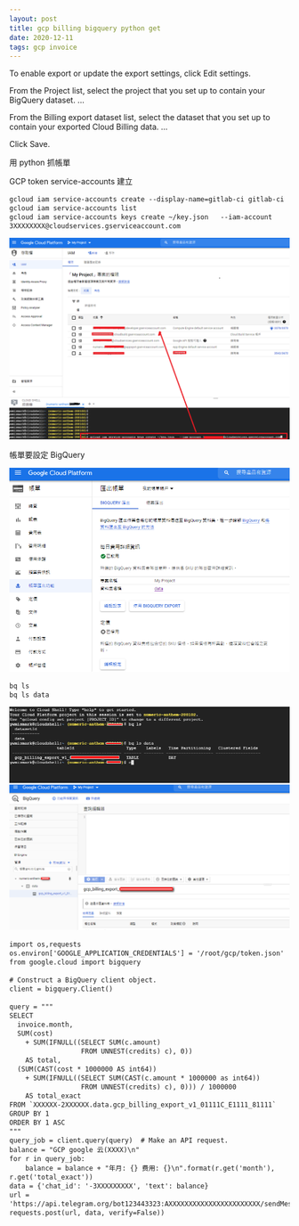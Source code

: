 ```yaml
---
layout: post
title: gcp billing bigquery python get
date: 2020-12-11
tags: gcp invoice
---
```

To enable export or update the export settings, click Edit settings.

From the Project list, select the project that you set up to contain your BigQuery dataset. ...

From the Billing export dataset list, select the dataset that you set up to contain your exported Cloud Billing data. ...

Click Save.


用 python 抓帳單

GCP token service-accounts 建立
```
gcloud iam service-accounts create --display-name=gitlab-ci gitlab-ci
gcloud iam service-accounts list
gcloud iam service-accounts keys create ~/key.json   --iam-account 3XXXXXXXX@cloudservices.gserviceaccount.com
```

<img src="/images/posts/google-doc/a1.png">

帳單要設定 BigQuery

<img src="/images/posts/google-doc/a2.png">

```
bq ls
bq ls data
```

<img src="/images/posts/google-doc/a3.png">

<img src="/images/posts/google-doc/a4.png">

```
import os,requests
os.environ['GOOGLE_APPLICATION_CREDENTIALS'] = '/root/gcp/token.json'
from google.cloud import bigquery

# Construct a BigQuery client object.
client = bigquery.Client()

query = """
SELECT
  invoice.month,
  SUM(cost)
    + SUM(IFNULL((SELECT SUM(c.amount)
                  FROM UNNEST(credits) c), 0))
    AS total,
  (SUM(CAST(cost * 1000000 AS int64))
    + SUM(IFNULL((SELECT SUM(CAST(c.amount * 1000000 as int64))
                  FROM UNNEST(credits) c), 0))) / 1000000
    AS total_exact
FROM `XXXXXX-2XXXXXX.data.gcp_billing_export_v1_01111C_E1111_81111`
GROUP BY 1
ORDER BY 1 ASC
"""
query_job = client.query(query)  # Make an API request.
balance = "GCP google 云(XXXX)\n"
for r in query_job:
    balance = balance + "年月: {} 费用: {}\n".format(r.get('month'), r.get('total_exact'))
data = {'chat_id': '-3XXXXXXXXX', 'text': balance}
url = 'https://api.telegram.org/bot123443323:AXXXXXXXXXXXXXXXXXXXXXXX/sendMessage'
requests.post(url, data, verify=False))

```
